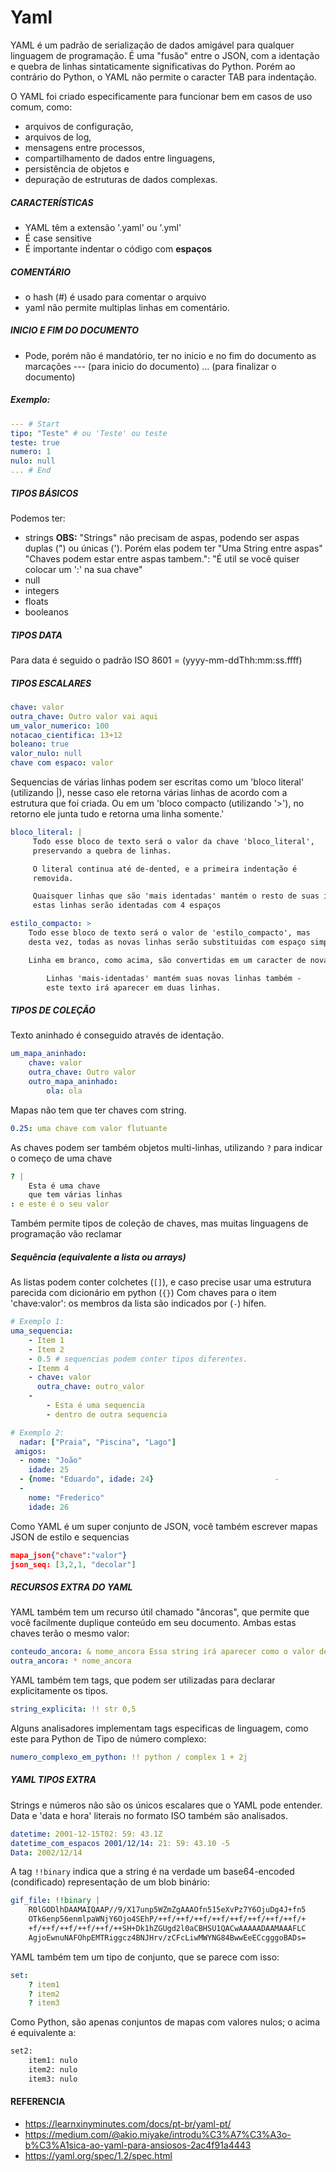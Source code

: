 # Yaml
YAML é um padrão de serialização de dados amigável para qualquer linguagem de programação.
É uma "fusão" entre o JSON, com a identação e quebra de linhas sintaticamente significativas do Python. Porém ao contrário do Python, o YAML não permite o caracter TAB para indentação.

O YAML foi criado especificamente para funcionar bem em casos de uso comum, como: 
- arquivos de configuração, 
- arquivos de log, 
- mensagens entre processos,
- compartilhamento de dados entre linguagens, 
- persistência de objetos e 
- depuração de estruturas de dados complexas. 



##### CARACTERÍSTICAS

- YAML têm a extensão '.yaml' ou '.yml'
- É case sensitive
- É importante indentar o código com **espaços**

##### COMENTÁRIO
- o hash (#) é usado para comentar o arquivo
- yaml não permite multiplas linhas em comentário.

##### INICIO E FIM DO DOCUMENTO
- Pode, porém não é mandatório, ter no inicio e no fim do documento as marcações 
    --- (para inicio do documento)
    ... (para finalizar o documento)

##### Exemplo:

~~~yml
--- # Start
tipo: "Teste" # ou 'Teste' ou teste
teste: true
numero: 1
nulo: null
... # End
~~~ 

##### TIPOS BÁSICOS
Podemos ter:
- strings
    **OBS:**
    "Strings" não precisam de aspas, podendo ser aspas duplas (") ou únicas ('). Porém elas podem ter
        "Uma String entre aspas"
        "Chaves podem estar entre aspas tambem.": "É util se você quiser colocar um ':' na sua chave"
- null
- integers
- floats
- booleanos

##### TIPOS DATA 
Para data é seguido o padrão ISO 8601 = (yyyy-mm-ddThh:mm:ss.ffff)

##### TIPOS ESCALARES

~~~yml
chave: valor
outra_chave: Outro valor vai aqui
um_valor_numerico: 100
notacao_cientifica: 13+12
boleano: true
valor_nulo: null
chave com espaco: valor
~~~

Sequencias de várias linhas podem ser escritas como um 'bloco literal' (utilizando |), nesse caso ele retorna várias linhas de acordo com a estrutura que foi criada. 
Ou em um 'bloco compacto (utilizando '>'), no retorno ele junta tudo e retorna uma linha somente.'

~~~yml
bloco_literal: |
     Todo esse bloco de texto será o valor da chave 'bloco_literal',
     preservando a quebra de linhas.

     O literal continua até de-dented, e a primeira indentação é
     removida.

     Quaisquer linhas que são 'mais identadas' mantém o resto de suas identações -
     estas linhas serão identadas com 4 espaços

estilo_compacto: >
    Todo esse bloco de texto será o valor de 'estilo_compacto', mas
    desta vez, todas as novas linhas serão substituidas com espaço simples.

    Linha em branco, como acima, são convertidas em um caracter de nova linha.

        Linhas 'mais-identadas' mantém suas novas linhas também - 
        este texto irá aparecer em duas linhas.
~~~

##### TIPOS DE COLEÇÃO
Texto aninhado é conseguido através de identação.
~~~yml
um_mapa_aninhado:
    chave: valor
    outra_chave: Outro valor
    outro_mapa_aninhado:
        ola: ola
~~~

Mapas não tem que ter chaves com string.
~~~yml
0.25: uma chave com valor flutuante
~~~

As chaves podem ser também objetos multi-linhas, utilizando `?` para indicar o começo de uma chave
~~~yml
? |
    Esta é uma chave
    que tem várias linhas
: e este é o seu valor
~~~

Também permite tipos de coleção de chaves, mas muitas linguagens de programação vão reclamar

##### Sequência (equivalente a lista ou arrays)

As listas podem conter colchetes (`[]`), e caso precise usar uma estrutura parecida com dicionário em python (`{}`) 
Com chaves para o item 'chave:valor': os membros da lista são indicados por (`-`) hífen.

~~~yml
# Exemplo 1:
uma_sequencia:
    - Item 1
    - Item 2
    - 0.5 # sequencias podem conter tipos diferentes.
    - Itemm 4
    - chave: valor
      outra_chave: outro_valor
    - 
        - Esta é uma sequencia
        - dentro de outra sequencia

# Exemplo 2:
  nadar: ["Praia", "Piscina", "Lago"]
 amigos:                           
  - nome: "João"                             
    idade: 25                                                     
  - {nome: "Eduardo", idade: 24}                           -                               
  - 
    nome: "Frederico"                             
    idade: 26     
~~~

Como YAML é um super conjunto de JSON, você também escrever mapas JSON de estilo e sequencias
~~~JSON
mapa_json{"chave":"valor"}
json_seq: [3,2,1, "decolar"]
~~~

##### RECURSOS EXTRA DO YAML #

YAML também tem um recurso útil chamado "âncoras", que permite que você facilmente duplique conteúdo em seu documento. 
Ambas estas chaves terão o mesmo valor:
~~~yml
conteudo_ancora: & nome_ancora Essa string irá aparecer como o valor de duas chaves.
outra_ancora: * nome_ancora
~~~

YAML também tem tags, que podem ser utilizadas para declarar explicitamente os tipos.
~~~yml
string_explicita: !! str 0,5
~~~

Alguns analisadores implementam tags especificas de linguagem, como este para Python de Tipo de número complexo:
~~~yml
numero_complexo_em_python: !! python / complex 1 + 2j
~~~

##### YAML TIPOS EXTRA

Strings e números não são os únicos escalares que o YAML pode entender.
Data e 'data e hora' literais no formato ISO também são analisados.
~~~yml
datetime: 2001-12-15T02: 59: 43.1Z
datetime_com_espacos 2001/12/14: 21: 59: 43.10 -5
Data: 2002/12/14
~~~

A tag `!!binary` indica que a string é na verdade um base64-encoded (condificado)
representação de um blob binário: 
~~~yml
gif_file: !!binary |
    R0lGODlhDAAMAIQAAP//9/X17unp5WZmZgAAAOfn515eXvPz7Y6OjuDg4J+fn5
    OTk6enp56enmlpaWNjY6Ojo4SEhP/++f/++f/++f/++f/++f/++f/++f/++f/+
    +f/++f/++f/++f/++f/++SH+Dk1hZGUgd2l0aCBHSU1QACwAAAAADAAMAAAFLC
    AgjoEwnuNAFOhpEMTRiggcz4BNJHrv/zCFcLiwMWYNG84BwwEeECcgggoBADs=
~~~

YAML também tem um tipo de conjunto, que se parece com isso:
~~~yml
set:
    ? item1
    ? item2
    ? item3
~~~

Como Python, são apenas conjuntos de mapas com valores nulos; o acima é equivalente a:
~~~python
set2:
    item1: nulo
    item2: nulo
    item3: nulo
~~~


#### REFERENCIA #
- https://learnxinyminutes.com/docs/pt-br/yaml-pt/
- https://medium.com/@akio.miyake/introdu%C3%A7%C3%A3o-b%C3%A1sica-ao-yaml-para-ansiosos-2ac4f91a4443
- https://yaml.org/spec/1.2/spec.html
